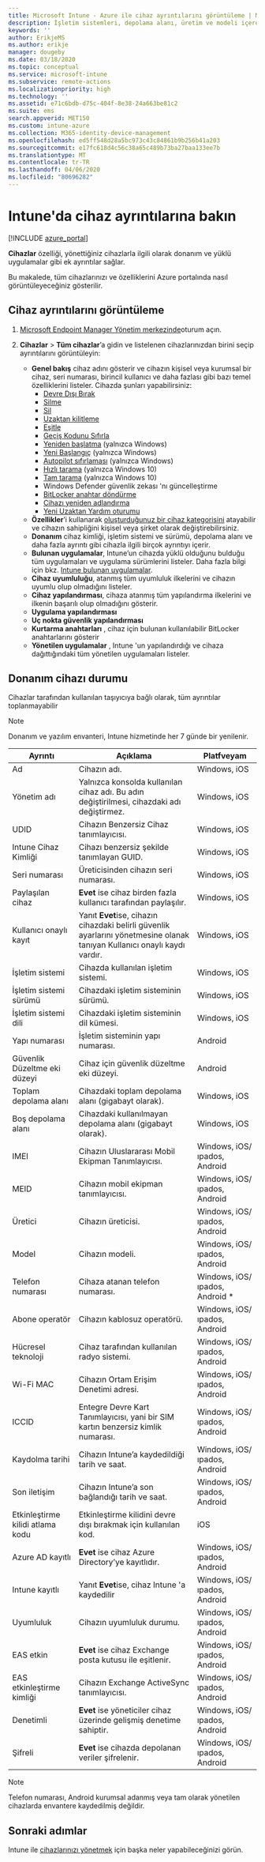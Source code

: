 ```yaml
---
title: Microsoft Intune - Azure ile cihaz ayrıntılarını görüntüleme | Microsoft Docs
description: İşletim sistemleri, depolama alanı, üretim ve modeli içeren cihaz ayrıntılarınızı görüntüleyin. Azure'da Microsoft Intune ile yüklü uygulamaların bir listesini alın, uyumluluk ilkelerini denetleyin ve TeamViewer'ı ayarlayın. Bu, yönettiğiniz cihazların envanterini görüntülemeye benzer.
keywords: ''
author: ErikjeMS
ms.author: erikje
manager: dougeby
ms.date: 03/18/2020
ms.topic: conceptual
ms.service: microsoft-intune
ms.subservice: remote-actions
ms.localizationpriority: high
ms.technology: ''
ms.assetid: e71c6bdb-d75c-404f-8e38-24a663be81c2
ms.suite: ems
search.appverid: MET150
ms.custom: intune-azure
ms.collection: M365-identity-device-management
ms.openlocfilehash: ed5ff548d28a5bc973c43c84861b9b256b41a203
ms.sourcegitcommit: e17fc618d4c56c38a65c489b73ba27baa133ee7b
ms.translationtype: MT
ms.contentlocale: tr-TR
ms.lasthandoff: 04/06/2020
ms.locfileid: "80696282"
---
```

# <a name="see-device-details-in-intune"></a>Intune'da cihaz ayrıntılarına bakın

[!INCLUDE [azure_portal](../includes/azure_portal.md)]

**Cihazlar** özelliği, yönettiğiniz cihazlarla ilgili olarak donanım ve yüklü uygulamalar gibi ek ayrıntılar sağlar.

Bu makalede, tüm cihazlarınızı ve özelliklerini Azure portalında nasıl görüntüleyeceğiniz gösterilir.

## <a name="view-the-device-details"></a>Cihaz ayrıntılarını görüntüleme

1. [Microsoft Endpoint Manager Yönetim merkezinde](https://go.microsoft.com/fwlink/?linkid=2109431)oturum açın.
3. **Cihazlar** > **Tüm cihazlar**’a gidin ve listelenen cihazlarınızdan birini seçip ayrıntılarını görüntüleyin:

   - **Genel bakış** cihaz adını gösterir ve cihazın kişisel veya kurumsal bir cihaz, seri numarası, birincil kullanıcı ve daha fazlası gibi bazı temel özelliklerini listeler. Cihazda şunları yapabilirsiniz:
      - [Devre Dışı Bırak](devices-wipe.md#retire)
      - [Silme](devices-wipe.md#wipe)
      - [Sil](devices-wipe.md#delete-devices-from-the-intune-portal)
      - [Uzaktan kilitleme](device-remote-lock.md)
      - [Eşitle](device-sync.md)
      - [Geçiş Kodunu Sıfırla](device-passcode-reset.md)
      - [Yeniden başlatma](device-restart.md) (yalnızca Windows)
      - [Yeni Başlangıç](device-fresh-start.md) (yalnızca Windows)
      - [Autopilot sıfırlaması](/windows/deployment/windows-autopilot/windows-autopilot-reset#reset-devices-with-remote-windows-autopilot-reset) (yalnızca Windows)
      - [Hızlı tarama](../configuration/device-restrictions-windows-10.md) (yalnızca Windows 10)
      - [Tam tarama](../configuration/device-restrictions-windows-10.md) (yalnızca Windows 10)
      - Windows Defender güvenlik zekası 'nı güncelleştirme
      - [BitLocker anahtar döndürme](https://docs.microsoft.com/mem/intune/protect/encrypt-devices#to-rotate-the-bitlocker-recovery-key)
      - [Cihazı yeniden adlandırma](device-rename.md)
      - [Yeni Uzaktan Yardım oturumu](https://docs.microsoft.com/mem/intune/remote-actions/teamviewer-support)
   - **Özellikler**’i kullanarak [oluşturduğunuz bir cihaz kategorisini](../enrollment/device-group-mapping.md) atayabilir ve cihazın sahipliğini kişisel veya şirket olarak değiştirebilirsiniz.
   - **Donanım** cihaz kimliği, işletim sistemi ve sürümü, depolama alanı ve daha fazla ayrıntı gibi cihazla ilgili birçok ayrıntıyı içerir.
   - **Bulunan uygulamalar**, Intune’un cihazda yüklü olduğunu bulduğu tüm uygulamaları ve uygulama sürümlerini listeler. Daha fazla bilgi için bkz. [Intune bulunan uygulamalar](../apps/app-discovered-apps.md).
   - **Cihaz uyumluluğu**, atanmış tüm uyumluluk ilkelerini ve cihazın uyumlu olup olmadığını listeler.
   - **Cihaz yapılandırması**, cihaza atanmış tüm yapılandırma ilkelerini ve ilkenin başarılı olup olmadığını gösterir.
   - **Uygulama yapılandırması** 
   - **Uç nokta güvenlik yapılandırması**
   - **Kurtarma anahtarları** , cihaz için bulunan kullanılabilir BitLocker anahtarlarını gösterir
   - **Yönetilen uygulamalar** , Intune 'un yapılandırdığı ve cihaza dağıttığındaki tüm yönetilen uygulamaları listeler. 

## <a name="hardware-device-details"></a>Donanım cihazı durumu
Cihazlar tarafından kullanılan taşıyıcıya bağlı olarak, tüm ayrıntılar toplanmayabilir

> [!Note]  
> Donanım ve yazılım envanteri, Intune hizmetinde her 7 günde bir yenilenir.

|Ayrıntı|Açıklama|Platfveyam| 
|--------------|----------------------|----|  
|Ad|Cihazın adı.|Windows, iOS|
|Yönetim adı|Yalnızca konsolda kullanılan cihaz adı. Bu adın değiştirilmesi, cihazdaki adı değiştirmez.|Windows, iOS|
|UDID|Cihazın Benzersiz Cihaz tanımlayıcısı.|Windows, iOS|
|Intune Cihaz Kimliği|Cihazı benzersiz şekilde tanımlayan GUID.|Windows, iOS|
|Seri numarası|Üreticisinden cihazın seri numarası.|Windows, iOS|
|Paylaşılan cihaz|**Evet** ise cihaz birden fazla kullanıcı tarafından paylaşılır.|Windows, iOS|
|Kullanıcı onaylı kayıt|Yanıt **Evet**ise, cihazın cihazdaki belirli güvenlik ayarlarını yönetmesine olanak tanıyan Kullanıcı onaylı kaydı vardır.|Windows, iOS|
|İşletim sistemi|Cihazda kullanılan işletim sistemi.|Windows, iOS|
|İşletim sistemi sürümü|Cihazdaki işletim sisteminin sürümü.|Windows, iOS|
|İşletim sistemi dili|Cihazdaki işletim sisteminin dil kümesi.|Windows, iOS|
|Yapı numarası|İşletim sisteminin yapı numarası.|Android|
|Güvenlik Düzeltme eki düzeyi|Cihaz için güvenlik düzeltme eki düzeyi.|Android|
|Toplam depolama alanı|Cihazdaki toplam depolama alanı (gigabayt olarak).|Windows, iOS|
|Boş depolama alanı|Cihazdaki kullanılmayan depolama alanı (gigabayt olarak).|Windows, iOS|
|IMEI|Cihazın Uluslararası Mobil Ekipman Tanımlayıcısı.|Windows, iOS/ıpados, Android|
|MEID|Cihazın mobil ekipman tanımlayıcısı.|Windows, iOS/ıpados, Android|
|Üretici|Cihazın üreticisi.|Windows, iOS/ıpados, Android|
|Model|Cihazın modeli.|Windows, iOS/ıpados, Android|
|Telefon numarası|Cihaza atanan telefon numarası.|Windows, iOS/ıpados, Android *|
|Abone operatör|Cihazın kablosuz operatörü.|Windows, iOS/ıpados, Android|
|Hücresel teknoloji|Cihaz tarafından kullanılan radyo sistemi.|Windows, iOS/ıpados, Android|
|Wi-Fi MAC|Cihazın Ortam Erişim Denetimi adresi.|Windows, iOS/ıpados, Android|
|ICCID|Entegre Devre Kart Tanımlayıcısı, yani bir SIM kartın benzersiz kimlik numarası.|Windows, iOS/ıpados, Android|
|Kaydolma tarihi|Cihazın Intune’a kaydedildiği tarih ve saat.|Windows, iOS/ıpados, Android|
|Son iletişim|Cihazın Intune’a son bağlandığı tarih ve saat.|Windows, iOS/ıpados, Android|
|Etkinleştirme kilidi atlama kodu|Etkinleştirme kilidini devre dışı bırakmak için kullanılan kod.|iOS|
|Azure AD kayıtlı|**Evet** ise cihaz Azure Directory’ye kayıtlıdır.|Windows, iOS/ıpados, Android|
|Intune kayıtlı|Yanıt **Evet**ise, cihaz Intune 'a kaydedilir|Windows, iOS/ıpados, Android|
|Uyumluluk|Cihazın uyumluluk durumu.|Windows, iOS/ıpados, Android|
|EAS etkin|**Evet** ise cihaz Exchange posta kutusu ile eşitlenir.|Windows, iOS/ıpados, Android|
|EAS etkinleştirme kimliği|Cihazın Exchange ActiveSync tanımlayıcısı.|Windows, iOS/ıpados, Android|
|Denetimli|**Evet** ise yöneticiler cihaz üzerinde gelişmiş denetime sahiptir.|Windows, iOS/ıpados, Android|
|Şifreli|**Evet** ise cihazda depolanan veriler şifrelenir.|Windows, iOS/ıpados, Android|

> [!Note]  
> Telefon numarası, Android kurumsal adanmış veya tam olarak yönetilen cihazlarda envantere kaydedilmiş değildir.

## <a name="next-steps"></a>Sonraki adımlar
Intune ile [cihazlarınızı yönetmek](device-management.md) için başka neler yapabileceğinizi görün.
